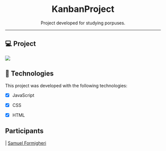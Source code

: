 <h1 align="center">
KanbanProject
</h1>

<p align="center">Project developed for studying porpuses.</p>

<hr>

## 💻 Project

<img src="https://user-images.githubusercontent.com/62508848/85455116-fab12000-b573-11ea-830f-a8792f3a0d07.png">

## 🚀 Technologies

This project was developed with the following technologies:

- [x] JavaScript

- [x] CSS

- [x] HTML

## Participants

| [Samuel Formigheri](https://github.com/SamuelFormigheri)
